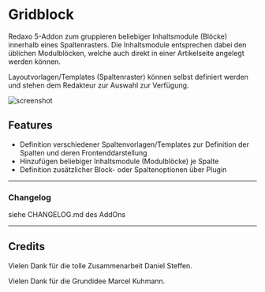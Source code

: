 ﻿Gridblock
=========

Redaxo 5-Addon zum gruppieren beliebiger Inhaltsmodule (Blöcke) innerhalb eines Spaltenrasters.
Die Inhaltsmodule entsprechen dabei den üblichen Modulblöcken, welche auch direkt in einer Artikelseite angelegt werden können.

Layoutvorlagen/Templates (Spaltenraster) können selbst definiert werden und stehen dem Redakteur zur Auswahl zur Verfügung.


![screenshot](https://user-images.githubusercontent.com/4291047/140056725-8fd334ac-58e5-4f8f-9313-c85bbb45606b.png)

Features
--------
- Definition verschiedener Spaltenvorlagen/Templates zur Definition der Spalten und deren Frontenddarstellung
- Hinzufügen beliebiger Inhaltsmodule (Modulblöcke) je Spalte
- Definition zusätzlicher Block- oder Spaltenoptionen über Plugin

-----

### Changelog
siehe CHANGELOG.md des AddOns

-----

Credits
-------
Vielen Dank für die tolle Zusammenarbeit Daniel Steffen.

Vielen Dank für die Grundidee Marcel Kuhmann.